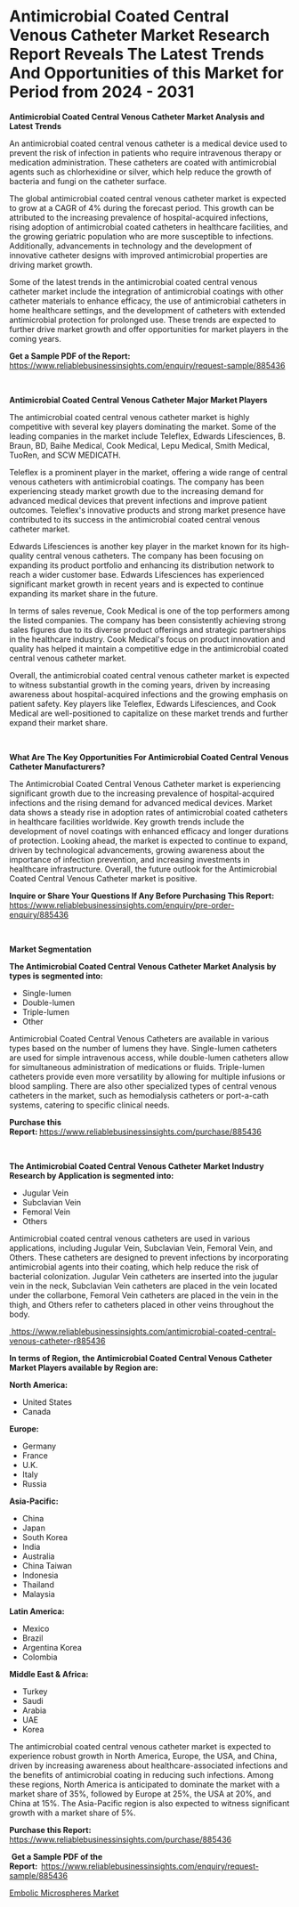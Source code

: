 <p><h1>Antimicrobial Coated Central Venous Catheter Market Research Report Reveals The Latest Trends And Opportunities of this Market for Period from 2024 - 2031</h1></p><p><strong>Antimicrobial Coated Central Venous Catheter Market Analysis and Latest Trends</strong></p>
<p><p>An antimicrobial coated central venous catheter is a medical device used to prevent the risk of infection in patients who require intravenous therapy or medication administration. These catheters are coated with antimicrobial agents such as chlorhexidine or silver, which help reduce the growth of bacteria and fungi on the catheter surface.</p><p>The global antimicrobial coated central venous catheter market is expected to grow at a CAGR of 4% during the forecast period. This growth can be attributed to the increasing prevalence of hospital-acquired infections, rising adoption of antimicrobial coated catheters in healthcare facilities, and the growing geriatric population who are more susceptible to infections. Additionally, advancements in technology and the development of innovative catheter designs with improved antimicrobial properties are driving market growth.</p><p>Some of the latest trends in the antimicrobial coated central venous catheter market include the integration of antimicrobial coatings with other catheter materials to enhance efficacy, the use of antimicrobial catheters in home healthcare settings, and the development of catheters with extended antimicrobial protection for prolonged use. These trends are expected to further drive market growth and offer opportunities for market players in the coming years.</p></p>
<p><strong>Get a Sample PDF of the Report:&nbsp;</strong> <a href="https://www.reliablebusinessinsights.com/enquiry/request-sample/885436">https://www.reliablebusinessinsights.com/enquiry/request-sample/885436</a></p>
<p>&nbsp;</p>
<p><strong>Antimicrobial Coated Central Venous Catheter Major Market Players</strong></p>
<p><p>The antimicrobial coated central venous catheter market is highly competitive with several key players dominating the market. Some of the leading companies in the market include Teleflex, Edwards Lifesciences, B. Braun, BD, Baihe Medical, Cook Medical, Lepu Medical, Smith Medical, TuoRen, and SCW MEDICATH.</p><p>Teleflex is a prominent player in the market, offering a wide range of central venous catheters with antimicrobial coatings. The company has been experiencing steady market growth due to the increasing demand for advanced medical devices that prevent infections and improve patient outcomes. Teleflex's innovative products and strong market presence have contributed to its success in the antimicrobial coated central venous catheter market.</p><p>Edwards Lifesciences is another key player in the market known for its high-quality central venous catheters. The company has been focusing on expanding its product portfolio and enhancing its distribution network to reach a wider customer base. Edwards Lifesciences has experienced significant market growth in recent years and is expected to continue expanding its market share in the future.</p><p>In terms of sales revenue, Cook Medical is one of the top performers among the listed companies. The company has been consistently achieving strong sales figures due to its diverse product offerings and strategic partnerships in the healthcare industry. Cook Medical's focus on product innovation and quality has helped it maintain a competitive edge in the antimicrobial coated central venous catheter market.</p><p>Overall, the antimicrobial coated central venous catheter market is expected to witness substantial growth in the coming years, driven by increasing awareness about hospital-acquired infections and the growing emphasis on patient safety. Key players like Teleflex, Edwards Lifesciences, and Cook Medical are well-positioned to capitalize on these market trends and further expand their market share.</p></p>
<p>&nbsp;</p>
<p><strong>What Are The Key Opportunities For Antimicrobial Coated Central Venous Catheter Manufacturers?</strong></p>
<p><p>The Antimicrobial Coated Central Venous Catheter market is experiencing significant growth due to the increasing prevalence of hospital-acquired infections and the rising demand for advanced medical devices. Market data shows a steady rise in adoption rates of antimicrobial coated catheters in healthcare facilities worldwide. Key growth trends include the development of novel coatings with enhanced efficacy and longer durations of protection. Looking ahead, the market is expected to continue to expand, driven by technological advancements, growing awareness about the importance of infection prevention, and increasing investments in healthcare infrastructure. Overall, the future outlook for the Antimicrobial Coated Central Venous Catheter market is positive.</p></p>
<p><strong>Inquire or Share Your Questions If Any Before Purchasing This Report:</strong> <a href="https://www.reliablebusinessinsights.com/enquiry/pre-order-enquiry/885436">https://www.reliablebusinessinsights.com/enquiry/pre-order-enquiry/885436</a></p>
<p>&nbsp;</p>
<p><strong>Market Segmentation</strong></p>
<p><strong>The Antimicrobial Coated Central Venous Catheter Market Analysis by types is segmented into:</strong></p>
<p><ul><li>Single-lumen</li><li>Double-lumen</li><li>Triple-lumen</li><li>Other</li></ul></p>
<p><p>Antimicrobial Coated Central Venous Catheters are available in various types based on the number of lumens they have. Single-lumen catheters are used for simple intravenous access, while double-lumen catheters allow for simultaneous administration of medications or fluids. Triple-lumen catheters provide even more versatility by allowing for multiple infusions or blood sampling. There are also other specialized types of central venous catheters in the market, such as hemodialysis catheters or port-a-cath systems, catering to specific clinical needs.</p></p>
<p><strong>Purchase this Report:&nbsp;</strong><a href="https://www.reliablebusinessinsights.com/purchase/885436">https://www.reliablebusinessinsights.com/purchase/885436</a></p>
<p>&nbsp;</p>
<p><strong>The Antimicrobial Coated Central Venous Catheter Market Industry Research by Application is segmented into:</strong></p>
<p><ul><li>Jugular Vein</li><li>Subclavian Vein</li><li>Femoral Vein</li><li>Others</li></ul></p>
<p><p>Antimicrobial coated central venous catheters are used in various applications, including Jugular Vein, Subclavian Vein, Femoral Vein, and Others. These catheters are designed to prevent infections by incorporating antimicrobial agents into their coating, which help reduce the risk of bacterial colonization. Jugular Vein catheters are inserted into the jugular vein in the neck, Subclavian Vein catheters are placed in the vein located under the collarbone, Femoral Vein catheters are placed in the vein in the thigh, and Others refer to catheters placed in other veins throughout the body.</p></p>
<p><a href="https://www.reliablebusinessinsights.com/antimicrobial-coated-central-venous-catheter-r885436">&nbsp;https://www.reliablebusinessinsights.com/antimicrobial-coated-central-venous-catheter-r885436</a></p>
<p><strong>In terms of Region, the Antimicrobial Coated Central Venous Catheter Market Players available by Region are:</strong></p>
<p>
    <p> <strong> North America: </strong>
        <ul>
            <li>United States</li>
            <li>Canada</li>
        </ul>
        </p> 
    <p> <strong> Europe: </strong>
        <ul>
            <li>Germany</li>
            <li>France</li>
            <li>U.K.</li>
            <li>Italy</li>
            <li>Russia</li>
        </ul>
        </p> 
    <p> <strong> Asia-Pacific: </strong>
        <ul>
            <li>China</li>
            <li>Japan</li>
            <li>South Korea</li>
            <li>India</li>
            <li>Australia</li>
            <li>China Taiwan</li>
            <li>Indonesia</li>
            <li>Thailand</li>
            <li>Malaysia</li>
        </ul>
        </p> 
    <p> <strong> Latin America: </strong>
        <ul>
            <li>Mexico</li>
            <li>Brazil</li>
            <li>Argentina Korea</li>
            <li>Colombia</li>
        </ul>
        </p> 
    <p> <strong> Middle East & Africa: </strong>
        <ul>
            <li>Turkey</li>
            <li>Saudi</li>
            <li>Arabia</li>
            <li>UAE</li>
            <li>Korea</li>
        </ul>
    </p>
    </p>
<p><p>The antimicrobial coated central venous catheter market is expected to experience robust growth in North America, Europe, the USA, and China, driven by increasing awareness about healthcare-associated infections and the benefits of antimicrobial coating in reducing such infections. Among these regions, North America is anticipated to dominate the market with a market share of 35%, followed by Europe at 25%, the USA at 20%, and China at 15%. The Asia-Pacific region is also expected to witness significant growth with a market share of 5%.</p></p>
<p><strong>Purchase this Report: </strong><a href="https://www.reliablebusinessinsights.com/purchase/885436">https://www.reliablebusinessinsights.com/purchase/885436</a></p>
<p>&nbsp;<strong>Get a Sample PDF of the Report:&nbsp;&nbsp;</strong><a href="https://www.reliablebusinessinsights.com/enquiry/request-sample/885436">https://www.reliablebusinessinsights.com/enquiry/request-sample/885436</a></p>
<p><strong></strong></p>
<p><p><a href="https://github.com/faniayasa/Market-Research-Report-List-1/blob/main/embolic-microspheres-market.md">Embolic Microspheres Market</a></p></p>
